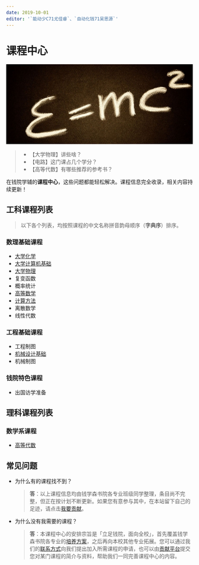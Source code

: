 ```yaml
---
date: 2019-10-01
editor: '`能动少C71尤佳睿`、`自动化钱71吴思源`'
---
```


# 课程中心

![img](/img/course-img.jpg)

> - 【大学物理】讲些啥？
> - 【电路】这门课占几个学分？
> - 【高等代数】有哪些推荐的参考书？

在钱院学辅的**课程中心**，这些问题都能轻松解决。课程信息完全收录，相关内容持续更新！

## 工科课程列表

> 以下各个列表，均按照课程的中文名称拼音韵母顺序（**字典序**）排序。

### 数理基础课程

- [大学化学](fundamental-chemistry)
- [大学计算机基础](fundamentals-of-college-computer)
- [大学物理](university-physics)
- 复变函数
- 概率统计
- [高等数学](advanced-mathematics)
- [计算方法](computing-methods)
- 离散数学
- 线性代数

### 工程基础课程

- 工程制图
- [机械设计基础](mech-design)
- 机械制图

### 钱院特色课程

- 出国访学准备

## 理科课程列表

### 数学系课程

- [高等代数](higher-algebra)

## 常见问题
- 为什么有的课程找不到？
  > **答**：以上课程信息均由钱学森书院各专业班级同学整理，条目尚不完整，但正在按计划不断更新。如果您有意参与其中，在本站留下自己的足迹，请点击[我要贡献](/contribution)。

- 为什么没有我需要的课程？
  > **答**：本课程中心的安排宗旨是「立足钱院，面向全校」，首先覆盖钱学森书院各专业的[培养方案](/program)，之后再向本校其他专业拓展。您可以通过我们的[联系方式](/about)向我们提出加入所需课程的申请，也可以由[贡献平台](/contribution)提交您对某门课程的简介与资料，帮助我们一同完善课程中心的内容。
